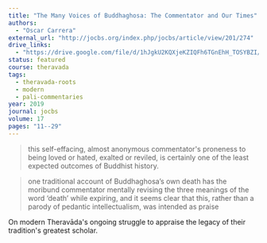 ```yaml
---
title: "The Many Voices of Buddhaghosa: The Commentator and Our Times"
authors:
  - "Oscar Carrera"
external_url: "http://jocbs.org/index.php/jocbs/article/view/201/274"
drive_links:
  - "https://drive.google.com/file/d/1hJgkU2KQXjeKZIQFh6TGnEhH_TOSYBZI/view?usp=drivesdk"
status: featured
course: theravada
tags:
  - theravada-roots
  - modern
  - pali-commentaries
year: 2019
journal: jocbs
volume: 17
pages: "11--29"
---
```


> this self-effacing, almost anonymous commentator's proneness to being loved or hated, exalted or reviled, is certainly one of the least expected outcomes of Buddhist history.

> one traditional account of Buddhaghosa’s own death has the moribund commentator mentally revising the three meanings of the word ‘death’ while expiring, and it seems clear that this, rather than a parody of pedantic intellectualism, was intended as praise

On modern Theravāda's ongoing struggle to appraise the legacy of their tradition's greatest scholar.
